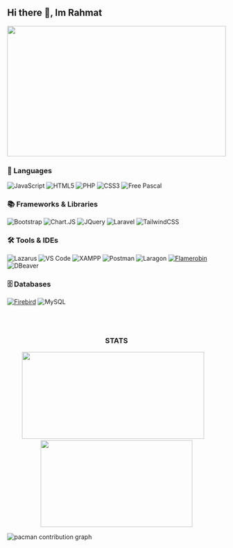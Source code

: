 ## Hi there 👋, Im Rahmat

<!--
**Ruumi9/Ruumi9** is a ✨ _special_ ✨ repository because its `README.md` (this file) appears on your GitHub profile.

Here are some ideas to get you started:

- 🔭 I’m currently working on ...
- 🌱 I’m currently learning ...
- 👯 I’m looking to collaborate on ...
- 🤔 I’m looking for help with ...
- 💬 Ask me about ...
- 📫 How to reach me: ...
- 😄 Pronouns: ...
- ⚡ Fun fact: ...
-->

<!-- ![Kurumi](img/kurumi.gif) -->
<div align='center'>
<img src="img/kurumi.gif" style="width: 100%; height: auto; max-height: 300px;">
</div>

### 🧠 Languages

![JavaScript](https://img.shields.io/badge/javascript-%23323330.svg?style=for-the-badge&logo=javascript&logoColor=%23F7DF1E) ![HTML5](https://img.shields.io/badge/html5-%23E34F26.svg?style=for-the-badge&logo=html5&logoColor=white) ![PHP](https://img.shields.io/badge/php-%23777BB4.svg?style=for-the-badge&logo=php&logoColor=white) ![CSS3](https://img.shields.io/badge/css3-%231572B6.svg?style=for-the-badge&logo=css3&logoColor=white) ![Free Pascal](https://img.shields.io/badge/Free_Pascal-ED1C24?style=for-the-badge&logo=freebsd&logoColor=white)

### 📚 Frameworks & Libraries

![Bootstrap](https://img.shields.io/badge/Bootstrap-563D7C?style=for-the-badge&logo=bootstrap&logoColor=white) ![Chart.JS](https://img.shields.io/badge/Chart%20js-FF6384?style=for-the-badge&logo=chartdotjs&logoColor=white) ![JQuery](https://img.shields.io/badge/jQuery-0769AD?style=for-the-badge&logo=jquery&logoColor=white) ![Laravel](https://img.shields.io/badge/Laravel-FF2D20?style=for-the-badge&logo=laravel&logoColor=white) ![TailwindCSS](https://img.shields.io/badge/Tailwind_CSS-38B2AC?style=for-the-badge&logo=tailwind-css&logoColor=white)

### 🛠️ Tools & IDEs

![Lazarus](https://img.shields.io/badge/Lazarus-3A8BCD?style=for-the-badge) ![VS Code](https://img.shields.io/badge/VS_Code-007ACC?style=for-the-badge&logo=visualstudiocode&logoColor=white) ![XAMPP](https://img.shields.io/badge/Xampp-F37623?style=for-the-badge&logo=xampp&logoColor=white) ![Postman](https://img.shields.io/badge/Postman-FF6C37?style=for-the-badge&logo=Postman&logoColor=white) ![Laragon](https://img.shields.io/badge/Laragon-0E83CD?style=for-the-badge&logo=Laragon&logoColor=white) [![Flamerobin](https://img.shields.io/badge/Flamerobin-217521?style=for-the-badge)](https://flamerobin.org/) ![DBeaver](https://img.shields.io/badge/DBeaver-372923?style=for-the-badge)

### 🗄️ Databases

[![Firebird](https://img.shields.io/badge/Firebird-F40D12?logo=Firebird&logoColor=fff&style=for-the-badge)](https://www.firebirdsql.org/) ![MySQL](https://img.shields.io/badge/MySQL-005C84?style=for-the-badge&logo=mysql&logoColor=white)

<!-- <img src="{BadgeURLHere}" /> -->

<br><br>

<h3 align="center">STATS</h3>

<p align="center">
  <img src="https://github-readme-stats.vercel.app/api?username=Ruumi9&show_icons=true&theme=radical&&layout=compact" width="420" height="200"/>
  &nbsp;&nbsp;&nbsp;
  <img src="https://github-readme-stats.vercel.app/api/top-langs/?username=Ruumi9&layout=compact&theme=radical" width="350" height="200"/>
</p>

<picture>
  <source media="(prefers-color-scheme: dark)" srcset="https://raw.githubusercontent.com/maurodesouza/maurodesouza/output/pacman-contribution-graph-dark.svg">
  <source media="(prefers-color-scheme: light)" srcset="https://raw.githubusercontent.com/maurodesouza/maurodesouza/output/pacman-contribution-graph.svg">
  <img alt="pacman contribution graph" src="https://raw.githubusercontent.com/maurodesouza/maurodesouza/output/pacman-contribution-graph.svg">
</picture>
